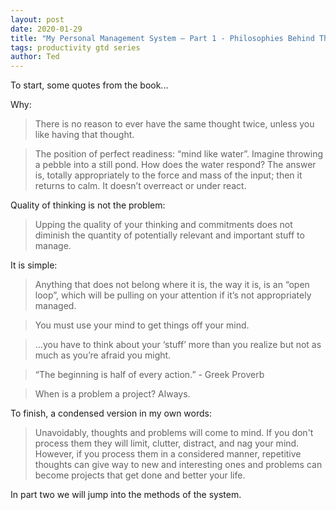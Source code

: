 ```yaml
---
layout: post
date: 2020-01-29
title: "My Personal Management System – Part 1 - Philosophies Behind The System"
tags: productivity gtd series
author: Ted
---
```


To start, some quotes from the book...

Why:
> There is no reason to ever have the same thought twice, unless you like having that thought.

> The position of perfect readiness: “mind like water”. Imagine throwing a pebble into a still pond. How does the water respond? The answer is, totally appropriately to the force and mass of the input; then it returns to calm. It doesn’t overreact or under react.

Quality of thinking is not the problem:
> Upping the quality of your thinking and commitments does not diminish the quantity of potentially relevant and important stuff to manage.

It is simple:
> Anything that does not belong where it is, the way it is, is an “open loop”, which will be pulling on your attention if it’s not appropriately managed.

> You must use your mind to get things off your mind.

> …you have to think about your ‘stuff’ more than you realize but not as much as you’re afraid you might.

> “The beginning is half of every action.” - Greek Proverb

> When is a problem a project? Always.

To finish, a condensed version in my own words:

> Unavoidably, thoughts and problems will come to mind. If you don't process them they will limit, clutter, distract, and nag your mind. However, if you process them in a considered manner, repetitive thoughts can give way to new and interesting ones and problems can become projects that get done and better your life.    

In part two we will jump into the methods of the system.
